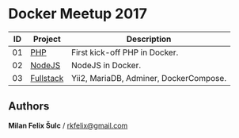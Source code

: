 # Docker Meetup 2017

| ID 	| Project                                                                                                     	| Description                               |
|----	|-------------------------------------------------------------------------------------------------------------	|-------------------------------------------|
| 01 	| [PHP](https://github.com/trainit/2017-10-25-docker-meetup/tree/master/01-php)                   				| First kick-off PHP in Docker.             |
| 02 	| [NodeJS](https://github.com/trainit/2017-10-25-docker-meetup/tree/master/02-node)	            				| NodeJS in Docker.                         |
| 03 	| [Fullstack](https://github.com/trainit/2017-10-25-docker-meetup/tree/master/03-fullstack) 					| Yii2, MariaDB, Adminer, DockerCompose.	|

## Authors

**Milan Felix Šulc** / rkfelix@gmail.com

